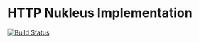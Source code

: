# HTTP Nukleus Implementation

[![Build Status][build-status-image]][build-status]

[build-status-image]: https://travis-ci.org/reaktivity/nukleus-http.java.svg?branch=develop
[build-status]: https://travis-ci.org/reaktivity/nukleus-http.java
